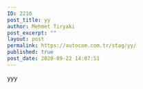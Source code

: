 ```yaml
---
ID: 2210
post_title: yy
author: Mehmet Tiryaki
post_excerpt: ""
layout: post
permalink: https://autocom.com.tr/stag/yy/
published: true
post_date: 2020-09-22 14:07:51
---
```

yyy
